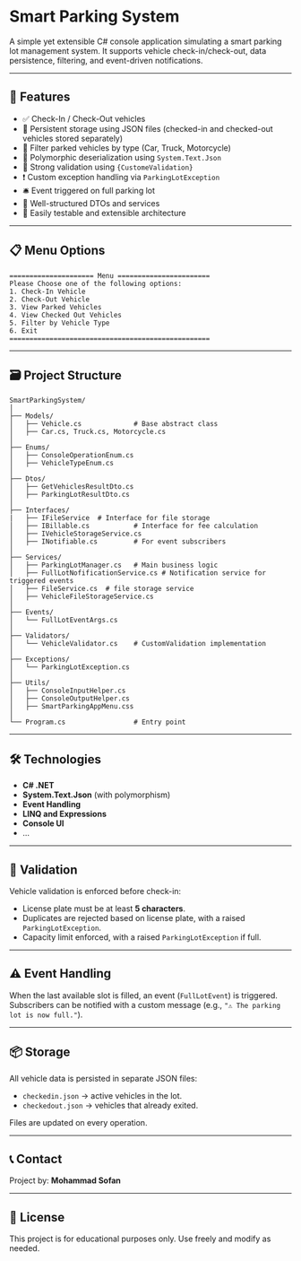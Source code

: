 # Smart Parking System

A simple yet extensible C# console application simulating a smart parking lot management system. It supports vehicle check-in/check-out, data persistence, filtering, and event-driven notifications.

---

## 🚗 Features

- ✅ Check-In / Check-Out vehicles
- 📂 Persistent storage using JSON files (checked-in and checked-out vehicles stored separately)
- 🔎 Filter parked vehicles by type (Car, Truck, Motorcycle)
- 🧠 Polymorphic deserialization using `System.Text.Json`
- 📑 Strong validation using `{CustomeValidation}`
- ❗ Custom exception handling via `ParkingLotException`
- 🛎️ Event triggered on full parking lot
- 📃 Well-structured DTOs and services
- 🧪 Easily testable and extensible architecture

---

## 📋 Menu Options

```
===================== Menu =======================
Please Choose one of the following options:
1. Check-In Vehicle
2. Check-Out Vehicle
3. View Parked Vehicles
4. View Checked Out Vehicles
5. Filter by Vehicle Type
6. Exit
==================================================
```

---

## 🗃️ Project Structure

```
SmartParkingSystem/
│
├── Models/
│   ├── Vehicle.cs             # Base abstract class
│   ├── Car.cs, Truck.cs, Motorcycle.cs
│
├── Enums/
│   ├── ConsoleOperationEnum.cs          
│   ├── VehicleTypeEnum.cs
│
├── Dtos/
│   ├── GetVehiclesResultDto.cs          
│   ├── ParkingLotResultDto.cs
│ 
├── Interfaces/
|   ├── IFileService  # Interface for file storage
│   ├── IBillable.cs           # Interface for fee calculation
│   ├── IVehicleStorageService.cs
│   ├── INotifiable.cs         # For event subscribers
│
├── Services/
│   ├── ParkingLotManager.cs   # Main business logic
│   ├── FullLotNofificationService.cs # Notification service for triggered events
│   ├── FileService.cs  # file storage service
│   ├── VehicleFileStorageService.cs
│
├── Events/
│   └── FullLotEventArgs.cs
│
├── Validators/
│   └── VehicleValidator.cs    # CustomValidation implementation
│
├── Exceptions/
│   └── ParkingLotException.cs
│
├── Utils/
│   ├── ConsoleInputHelper.cs
│   ├── ConsoleOutputHelper.cs
│   ├── SmartParkingAppMenu.css
│
└── Program.cs                 # Entry point
```

---

## 🛠 Technologies

- **C# .NET**
- **System.Text.Json** (with polymorphism)
- **Event Handling**
- **LINQ and Expressions**
- **Console UI**
- ...
---

## 🧪 Validation

Vehicle validation is enforced before check-in:
- License plate must be at least **5 characters**.
- Duplicates are rejected based on license plate, with a raised `ParkingLotException`.
- Capacity limit enforced, with a raised `ParkingLotException` if full.

---

## ⚠️ Event Handling

When the last available slot is filled, an event (`FullLotEvent`) is triggered.
Subscribers can be notified with a custom message (e.g., `"⚠️ The parking lot is now full."`).

---

## 📦 Storage

All vehicle data is persisted in separate JSON files:
- `checkedin.json` → active vehicles in the lot.
- `checkedout.json` → vehicles that already exited.

Files are updated on every operation.

---

## 📞 Contact

Project by: **Mohammad Sofan**

---

## 📄 License

This project is for educational purposes only. Use freely and modify as needed.
